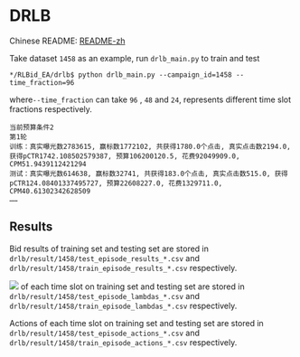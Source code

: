 # DRLB

Chinese README: [README-zh](https://github.com/hzn666/RLBid_EA/blob/master/drlb/README-zh.MD)

Take dataset `1458` as an example, run `drlb_main.py` to train and test

```
*/RLBid_EA/drlb$ python drlb_main.py --campaign_id=1458 --time_fraction=96
```

where`--time_fraction` can take `96` , `48` and `24`, represents different time slot fractions respectively. 

```
当前预算条件2
第1轮
训练：真实曝光数2783615, 赢标数1772102, 共获得1780.0个点击, 真实点击数2194.0, 获得pCTR1742.108502579387, 预算106200120.5, 花费92049909.0, CPM51.9439112421294
测试：真实曝光数614638, 赢标数32741, 共获得183.0个点击, 真实点击数515.0, 获得pCTR124.08401337495727, 预算22608227.0, 花费1329711.0, CPM40.61302342628509
……
```

## Results

Bid results of training set and testing set are stored in `drlb/result/1458/test_episode_results_*.csv` and  `drlb/result/1458/train_episode_results_*.csv` respectively.

![](https://latex.codecogs.com/svg.image?\\lambda) of each time slot on training set and testing set are stored in `drlb/result/1458/test_episode_lambdas_*.csv` and `drlb/result/1458/train_episode_lambdas_*.csv` respectively.

Actions of each time slot on training set and testing set are stored in `drlb/result/1458/test_episode_actions_*.csv` and `drlb/result/1458/train_episode_actions_*.csv` respectively.

